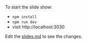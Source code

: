 To start the slide show:

- `npm install`
- `npm run dev`
- visit http://localhost:3030

Edit the [slides.md](./slides.md) to see the changes.
